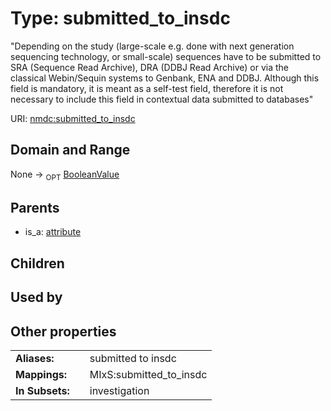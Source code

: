 
# Type: submitted_to_insdc


"Depending on the study (large-scale e.g. done with next generation sequencing technology, or small-scale) sequences have to be submitted to SRA (Sequence Read Archive), DRA (DDBJ Read Archive) or via the classical Webin/Sequin systems to Genbank, ENA and DDBJ. Although this field is mandatory, it is meant as a self-test field, therefore it is not necessary to include this field in contextual data submitted to databases"

URI: [nmdc:submitted_to_insdc](https://microbiomedata/meta/submitted_to_insdc)


## Domain and Range

None ->  <sub>OPT</sub> [BooleanValue](BooleanValue.md)

## Parents

 *  is_a: [attribute](attribute.md)

## Children


## Used by


## Other properties

|  |  |  |
| --- | --- | --- |
| **Aliases:** | | submitted to insdc |
| **Mappings:** | | MIxS:submitted_to_insdc |
| **In Subsets:** | | investigation |

